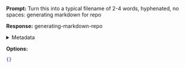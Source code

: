 **Prompt:**
Turn this into a typical filename of  2-4 words, hyphenated, no spaces: generating markdown for repo

**Response:**
generating-markdown-repo

<details><summary>Metadata</summary>

- Duration: 708 ms
- Datetime: 2024-01-12T16:05:11.081445
- Model: gpt-3.5-turbo-0613

</details>

**Options:**
```json
{}
```

